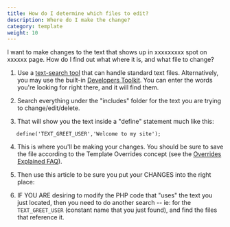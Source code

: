 ```yaml
---
title: How do I determine which files to edit? 
description: Where do I make the change? 
category: template
weight: 10
---
```


I want to make changes to the text that shows up in xxxxxxxxx spot on xxxxxx page. How do I find out what where it is, and what file to change?

1. Use a [text-search tool](/user/first_steps/useful_tools/#text-search-tools) that can handle standard text files.  Alternatively, you may use the built-in 
[Developers Toolkit](/user/admin_pages/tools/developers_tool_kit/).  You can enter the words you're looking for right there, and it will find them. 

2. Search everything under the "includes" folder for the text you are trying to change/edit/delete.

3. That will show you the text inside a "define" statement much like this:

```
   define('TEXT_GREET_USER','Welcome to my site');
```

4. This is where you'll be making your changes. You should be sure to save the file according to the Template Overrides 
concept (see the [Overrides Explained FAQ](/user/template/template_overrides/)).

5. Then use this article to be sure you put your CHANGES into the right place:

6. IF YOU ARE desiring to modify the PHP code that "uses" the text you just located, then you need to do another search -- ie: for the `TEXT_GREET_USER` (constant name that you just found), and find the files that reference it. 


